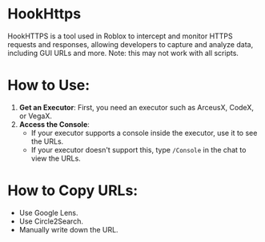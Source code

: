 # HookHttps

HookHTTPS is a tool used in Roblox to intercept and monitor HTTPS requests and responses, allowing developers to capture and analyze data, including GUI URLs and more. Note: this may not work with all scripts.

# How to Use:

1. **Get an Executor**: First, you need an executor such as ArceusX, CodeX, or VegaX.
2. **Access the Console**:
   - If your executor supports a console inside the executor, use it to see the URLs.
   - If your executor doesn't support this, type `/Console` in the chat to view the URLs.

# How to Copy URLs:
- Use Google Lens.
- Use Circle2Search.
- Manually write down the URL.
